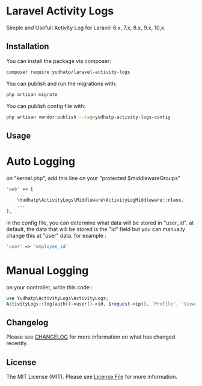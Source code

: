 # Laravel Activity Logs

Simple and Usefull Activity Log for Laravel 6.x, 7.x, 8.x, 9.x, 10,x.

## Installation

You can install the package via composer:

```bash
composer require yudhatp/laravel-activity-logs
```

You can publish and run the migrations with:

```bash
php artisan migrate
```

You can publish config file with:

```bash
php artisan vendor:publish --tag=yudhatp-activity-logs-config
```

## Usage

# Auto Logging
on "kernel.php", add this line on your "protected $middlewareGroups"
```php
'web' => [
    ...
    \Yudhatp\ActivityLogs\Middleware\ActivityLogMiddleware::class,
    ...
],
```

in the config file, you can determine what data will be stored in "user_id". at default, the data that will be stored is the "id" field but you can manually change this at "user" data. for example : 
```php
'user' => 'employee_id'
```


# Manual Logging
on your controller, write this code :
```php
use Yudhatp\ActivityLogs\ActivityLogs;
ActivityLogs::log(auth()->user()->id, $request->ip(), 'Profile', 'View/Edit Profile');
```


## Changelog

Please see [CHANGELOG](CHANGELOG.md) for more information on what has changed recently.


## License

The MIT License (MIT). Please see [License File](LICENSE.md) for more information.
